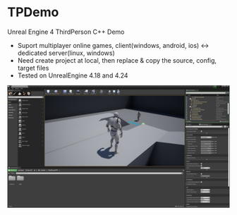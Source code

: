 # TPDemo
Unreal Engine 4 ThirdPerson C++ Demo

- Suport multiplayer online games, client(windows, android, ios) <-> dedicated server(linux, windows)
- Need create project at local, then replace & copy the source, config, target files
- Tested on UnrealEngine 4.18 and 4.24

![image](https://github.com/Jeff-shen/TPDemo/blob/master/demo.png)
